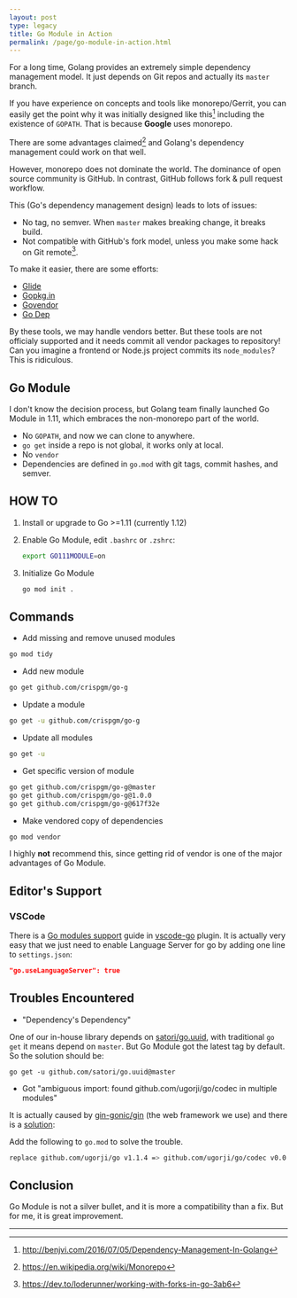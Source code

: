 ```yaml
---
layout: post
type: legacy
title: Go Module in Action
permalink: /page/go-module-in-action.html
---
```


For a long time, Golang provides an extremely simple dependency management model. It just depends on Git repos and actually its `master` branch.

If you have experience on concepts and tools like monorepo/Gerrit, you can easily get the point why it was initially designed like this[^1] including the existence of `GOPATH`. That is because **Google** uses monorepo.

There are some advantages claimed[^2] and Golang's dependency management could work on that well.

However, monorepo does not dominate the world. The dominance of open source community is GitHub. In contrast, GitHub follows fork & pull request workflow.

This (Go's dependency management design) leads to lots of issues:

* No tag, no semver. When `master` makes breaking change, it breaks build.
* Not compatible with GitHub's fork model, unless you make some hack on Git remote[^3].

To make it easier, there are some efforts:

* [Glide](https://glide.sh/)
* [Gopkg.in](http://labix.org/gopkg.in)
* [Govendor](https://github.com/kardianos/govendor)
* [Go Dep](https://github.com/golang/dep)

By these tools, we may handle vendors better. But these tools are not officialy supported and it needs commit all vendor packages to repository! Can you imagine a frontend or Node.js project commits its `node_modules`? This is ridiculous.

## Go Module

I don't know the decision process, but Golang team finally launched Go Module in 1.11, which embraces the non-monorepo part of the world.

* No `GOPATH`, and now we can clone to anywhere.
* `go get` inside a repo is not global, it works only at local.
* No `vendor`
* Dependencies are defined in `go.mod` with git tags, commit hashes, and semver.

## HOW TO

1. Install or upgrade to Go >=1.11 (currently 1.12)
2. Enable Go Module, edit `.bashrc` or `.zshrc`:

    ```sh
    export GO111MODULE=on
    ```

3. Initialize Go Module

    ```sh
    go mod init .
    ```

## Commands

* Add missing and remove unused modules

```sh
go mod tidy
```

* Add new module

```sh
go get github.com/crispgm/go-g
```

* Update a module

```sh
go get -u github.com/crispgm/go-g
```

* Update all modules

```sh
go get -u
```

* Get specific version of module

```sh
go get github.com/crispgm/go-g@master
go get github.com/crispgm/go-g@1.0.0
go get github.com/crispgm/go-g@617f32e
```

* Make vendored copy of dependencies

```sh
go mod vendor
```

I highly **not** recommend this, since getting rid of vendor is one of the major advantages of Go Module.

## Editor's Support

### VSCode

There is a [Go modules support](https://github.com/Microsoft/vscode-go/wiki/Go-modules-support-in-Visual-Studio-Code) guide in [vscode-go](https://github.com/microsoft/vscode-go) plugin. It is actually very easy that we just need to enable Language Server for go by adding one line to `settings.json`:

```json
"go.useLanguageServer": true
```

## Troubles Encountered

* "Dependency's Dependency"

One of our in-house library depends on [satori/go.uuid](https://github.com/satori/go.uuid), with traditional `go get` it means depend on `master`. But Go Module got the latest tag by default. So the solution should be:

```shell
go get -u github.com/satori/go.uuid@master
```

* Got "ambiguous import: found github.com/ugorji/go/codec in multiple modules"

It is actually caused by [gin-gonic/gin](https://github.com/gin-gonic/gin) (the web framework we use) and there is a [solution](https://github.com/gin-gonic/gin/issues/1673):

Add the following to `go.mod` to solve the trouble.

```sh
replace github.com/ugorji/go v1.1.4 => github.com/ugorji/go/codec v0.0.0-20190204201341-e444a5086c43
```

## Conclusion

Go Module is not a silver bullet, and it is more a compatibility than a fix. But for me, it is great improvement.

---

[^1]: <http://benjvi.com/2016/07/05/Dependency-Management-In-Golang>
[^2]: <https://en.wikipedia.org/wiki/Monorepo>
[^3]: <https://dev.to/loderunner/working-with-forks-in-go-3ab6>
